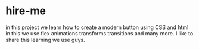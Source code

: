 # hire-me
in this project we learn how to create a modern button using CSS and html in this we use flex animations transforms transitions and many more. I like to share this learning we use guys.

